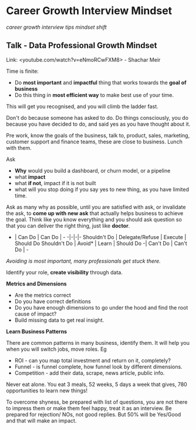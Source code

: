 # Career Growth Interview Mindset

_career growth interview tips mindset shift_


## Talk - Data Professional Growth Mindset

Link: <youtube.com/watch?v=eNmoRCwFXM8> - Shachar Meir

Time is finite:

- Do **most important** and **impactful** thing that works towards the **goal of business**
- Do this thing in **most efficient way** to make best use of your time.

This will get you recognised, and you will climb the ladder fast.

Don't do because someone has asked to do. Do things consciously, you do because you have decided to do, and said yes as you have thought about it.

Pre work, know the goals of the business, talk to, product, sales, marketing, customer support and finance teams, these are close to business. Lunch with them.

Ask

- **Why** would you build a dashboard, or churn model, or a pipeline
- what **impact**
- what **if not**, impact if it is not built
- what will you stop doing if you say yes to new thing, as you have limited time.

Ask as many why as possible, until you are satisfied with ask, or invalidate the ask, to **come up with new ask** that actually helps business to achieve the goal. Think like you know everything and you should ask question so that you can deliver the right thing, just like **doctor**.

- | Can Do | Can Do | -
-|-|-|-
Shouldn't Do | Delegate/Refuse | Execute | Should Do
Shouldn't Do | Avoid* | Learn | Should Do
-| Can't Do | Can't Do | -

_Avoiding is most important, many professionals get stuck there._

Identify your role, **create visibility** through data.

**Metrics and Dimensions**

- Are the metrics correct
- Do you have correct definitions
- Do you have enough dimensions to go under the hood and find the root cause of impact?
- Build missing data to get real insight.

**Learn Business Patterns**

There are common patterns in many business, identify them. It will help you when you will switch jobs, move roles. Eg

- ROI - can you map total investment and return on it, completely?
- Funnel - is funnel complete, how funnel look by different dimensions.
- Competition - add their data, scrape, news article, public info.

Never eat alone. You eat 3 meals, 52 weeks, 5 days a week that gives, 780 opportunities to learn new things!

To overcome shyness, be prepared with list of questions, you are not there to impress them or make them feel happy, treat it as an interview. Be prepared for rejection/ NOs, not good replies. But 50% will be Yes/Good and that will make an impact.


